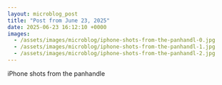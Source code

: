 ```yaml
---
layout: microblog_post
title: "Post from June 23, 2025"
date: 2025-06-23 16:12:10 +0000
images:
  - /assets/images/microblog/iphone-shots-from-the-panhandl-0.jpg
  - /assets/images/microblog/iphone-shots-from-the-panhandl-1.jpg
  - /assets/images/microblog/iphone-shots-from-the-panhandl-2.jpg
---
```


iPhone shots from the panhandle
